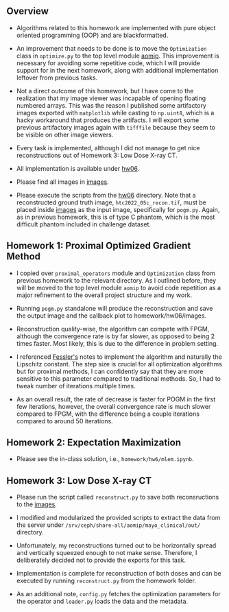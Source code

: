 ## Overview

* Algorithms related to this homework are implemented with pure object oriented programming (OOP) and are blackformatted.

* An improvement that needs to be done is to move the `Optimization` class in `optimize.py` to the top level module [aomip](https://gitlab.lrz.de/IP/teaching/applied-optimization-methods-for-inverse-problems/aomip-kaan-guney-keklikci/-/tree/main/aomip). This improvement is necessary for avoiding some repetitive code, which I will provide support for in the next homework, along with additional implementation leftover from previous tasks.

* Not a direct outcome of this homework, but I have come to the realization that my image viewer was incapable of opening floating numbered arrays. This was the reason I published some artifactory images exported with `matplotlib` while casting to `np.uint8`, which is a hacky workaround that produces the artifacts. I will export some previous artifactory images again with `tifffile` because they seem to be visible on other image viewers.

* Every task is implemented, although I did not manage to get nice reconstructions out of Homework 3: Low Dose X-ray CT.

* All implementation is available under [hw06](https://gitlab.lrz.de/IP/teaching/applied-optimization-methods-for-inverse-problems/aomip-kaan-guney-keklikci/-/tree/main/homework/hw06).

* Please find all images in [images](https://gitlab.lrz.de/IP/teaching/applied-optimization-methods-for-inverse-problems/aomip-kaan-guney-keklikci/-/tree/main/homework/hw06/images/).

* Please execute the scripts from the [hw06](https://gitlab.lrz.de/IP/teaching/applied-optimization-methods-for-inverse-problems/aomip-kaan-guney-keklikci/-/tree/main/homework/hw06) directory. Note that a reconstructed ground truth image, `htc2022_05c_recon.tif`, must be placed inside [images](https://gitlab.lrz.de/IP/teaching/applied-optimization-methods-for-inverse-problems/aomip-kaan-guney-keklikci/-/tree/main/homework/hw06/images/) as the input image, specifically for `pogm.py`. Again, as in previous homework, this is of type C phantom, which is the most difficult phantom included in challenge dataset.

## Homework 1: Proximal Optimized Gradient Method

* I copied over `proximal_operators` module and `Optimization` class from previous homework to the relevant directory. As I outlined before, they will be moved to the top level module `aomip` to avoid code repetition as a major refinement to the overall project structure and my work. 

* Running `pogm.py` standalone will produce the reconstruction and save the output image and the callback plot to homework/hw06/images.

* Reconstruction quality-wise, the algorithm can compete with FPGM, although the convergence rate is by far slower, as opposed to being 2 times faster. Most likely, this is due to the difference in problem setting. 

* I referenced [Fessler's](https://web.eecs.umich.edu/~fessler/course/598/l/n-05-prox.pdf) notes to implement the algorithm and naturally the Lipschitz constant. The step size is crucial for all optimization algorithms but for proximal methods, I can confidently say that they are more sensitive to this parameter compared to traditional methods. So, I had to tweak number of iterations multiple times. 

* As an overall result, the rate of decrease is faster for POGM in the first few iterations, however, the overall convergence rate is much slower compared to FPGM, with the difference being a couple iterations compared to around 50 iterations.
    
    
## Homework 2: Expectation Maximization

* Please see the in-class solution, i.e., `homework/hw6/mlem.ipynb`.
    
## Homework 3: Low Dose X-ray CT
    
* Please run the script called `reconstruct.py` to save both reconsructions to the [images](https://gitlab.lrz.de/IP/teaching/applied-optimization-methods-for-inverse-problems/aomip-kaan-guney-keklikci/-/tree/main/homework/hw06/images/).

* I modified and modularized the provided scripts to extract the data from the server under `/srv/ceph/share-all/aomip/mayo_clinical/out/` directory.

* Unfortunately, my reconstructions turned out to be horizontally spread and vertically squeezed enough to not make sense. Therefore, I deliberately decided not to provide the exports for this task.

* Implementation is complete for reconstruction of both doses and can be executed by running `reconstruct.py` from the homework folder.

* As an additional note, `config.py` fetches the optimization parameters for the operator and `loader.py` loads the data and the metadata.